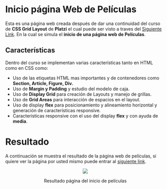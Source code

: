 # Inicio página Web de Películas

Esta es una página web creada después de dar una continuidad del curso de **CSS Grid Layout** de **Platzi** el cual puede ser visto a traves del [Siguiente Link](https://platzi.com/clases/css-grid-layout/). En la cual se simula el **inicio de una página web de Películas**.

## Características

Dentro del curso se implementan varias características tanto en HTML como en CSS como:

* Uso de las etiquetas HTML mas importantes y de contenedores como **Section, Article, Figure, Div.**
* Uso de **Margin y Padding** y estudio del modelo de caja.
* Uso de **Display Grid** para creación de Layouts y manejo de grillas.
* Uso de **Grid Areas** para interacción de espacios en el layout.
* Uso de display **flex** para posicionamiento y alineamiento horizontal y generación de características responsive.
* Características responsive con el uso del display **flex** y con ayuda de **media**.

# Resultado

A continuación se muestra el resultado de la página web de películas, si quiere ver la página por usted mismo puede entrar al [siguiente link](https://crissud.github.io/PlatziTemplate/).

<div align='center'>
    <img  src='https://i.imgur.com/Q8J5zR7.png'>
    <p>Resultado página del inicio de películas</p>
</div>